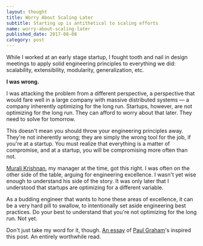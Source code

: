 ```yaml
---
layout: thought
title: Worry About Scaling Later
subtitle: Starting up is antithetical to scaling efforts
name: worry-about-scaling-later
published_date: 2017-08-08
category: post
---
```


While I worked at an early stage startup, I fought tooth and nail in design
meetings to apply solid engineering principles to everything we did: scalability,
extensibility, modularity, generalization, etc.

__I was wrong.__

I was attacking the problem from a different perspective, a perspective that
would fare well in a large company with massive distributed systems &mdash;
a company inherently optimizing for the long run. Startups, however, are not
optimizing for the long run. They can afford to worry about that later. They
need to solve for tomorrow.

This doesn't mean you should throw your engineering principles away. They're
not inherently wrong; they are simply the wrong tool for the job, if you're at
a startup. You must realize that everything is a matter of compromise, and at a
startup, you will be compromising more often than not.

[Murali Krishnan][murali-linkedin], my manager at the time, got this right. I
was often on the other side of the table, arguing for engineering excellence.
I wasn't yet wise enough to understand his side of the story. It was only later
that I understood that startups are optimizing for a different variable.

As a budding engineer that wants to hone these areas of excellence, it can be
a very hard pill to swallow, to intentionally set aside engineering best
practices. Do your best to understand that you're not optimizing for the
long run. Not yet.

Don't just take my word for it, though. [An essay][pg-scaling-essay] of
[Paul Graham][pg]'s inspired this post. An entirely worthwhile read.

[murali-linkedin]: https://www.linkedin.com/in/muralirkrishnan/
[pg-scaling-essay]: http://paulgraham.com/ds.html
[pg]: http://www.paulgraham.com/bio.html
